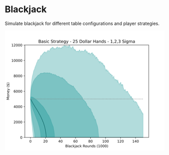 # Blackjack
 
Simulate blackjack for different table configurations and player strategies. 

![alt text](output/oneplayer_onetable_150krounds_5kmoney1655298090.039737.png)
